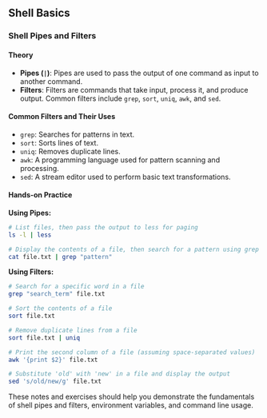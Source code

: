 
## Shell Basics

### Shell Pipes and Filters

#### Theory
- **Pipes (`|`)**: Pipes are used to pass the output of one command as input to another command.
- **Filters**: Filters are commands that take input, process it, and produce output. Common filters include `grep`, `sort`, `uniq`, `awk`, and `sed`.

#### Common Filters and Their Uses
- `grep`: Searches for patterns in text.
- `sort`: Sorts lines of text.
- `uniq`: Removes duplicate lines.
- `awk`: A programming language used for pattern scanning and processing.
- `sed`: A stream editor used to perform basic text transformations.

#### Hands-on Practice

**Using Pipes:**
```bash
# List files, then pass the output to less for paging
ls -l | less

# Display the contents of a file, then search for a pattern using grep
cat file.txt | grep "pattern"
```

**Using Filters:**
```bash
# Search for a specific word in a file
grep "search_term" file.txt

# Sort the contents of a file
sort file.txt

# Remove duplicate lines from a file
sort file.txt | uniq

# Print the second column of a file (assuming space-separated values)
awk '{print $2}' file.txt

# Substitute 'old' with 'new' in a file and display the output
sed 's/old/new/g' file.txt
```
These notes and exercises should help you demonstrate the fundamentals of shell pipes and filters, environment variables, and command line usage.
